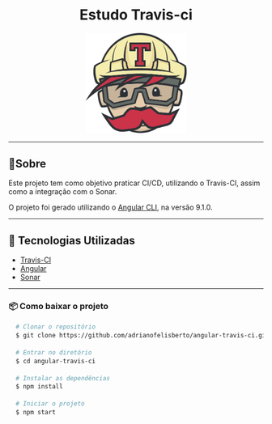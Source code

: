 <div align="center">
  <h1>Estudo Travis-ci</h1>
  <img width="200" src="./public/travis-ci.png">
</div>

___
## 📝Sobre

Este projeto tem como objetivo praticar CI/CD, utilizando o Travis-CI, assim como a integração com o Sonar.

O projeto foi gerado utilizando o [Angular CLI](https://github.com/angular/angular-cli), na versão 9.1.0.

___
## 🚀 Tecnologias Utilizadas
- [Travis-CI](https://travis-ci.com/)
- [Angular](https://angular.io)
- [Sonar](https://sonarcloud.io/)

___
### :package: Como baixar o projeto
``` bash
  # Clonar o repositório
  $ git clone https://github.com/adrianofelisberto/angular-travis-ci.git

  # Entrar no diretório
  $ cd angular-travis-ci

  # Instalar as dependências
  $ npm install

  # Iniciar o projeto
  $ npm start
  
```